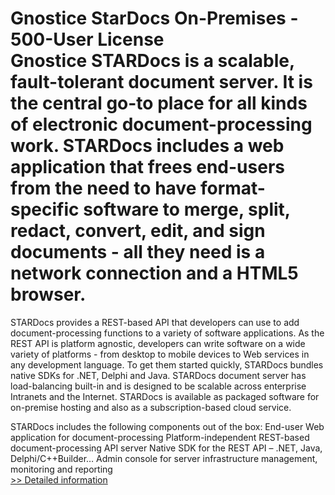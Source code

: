 # Gnostice StarDocs On-Premises - 500-User License<br />Gnostice STARDocs is a scalable, fault-tolerant document server. It is the central go-to place for all kinds of electronic document-processing work. STARDocs includes a web application that frees end-users from the need to have format-specific software to merge, split, redact, convert, edit, and sign documents - all they need is a network connection and a HTML5 browser.

STARDocs provides a REST-based API that developers can use to add document-processing functions to a variety of software applications. As the REST API is platform agnostic, developers can write software on a wide variety of platforms - from desktop to mobile devices to Web services in any development language. To get them started quickly, STARDocs bundles native SDKs for .NET, Delphi and Java. STARDocs document server has load-balancing built-in and is designed to be scalable across enterprise Intranets and the Internet. STARDocs is available as packaged software for on-premise hosting and also as a subscription-based cloud service.

STARDocs includes the following components out of the box:
End-user Web application for document-processing
Platform-independent REST-based document-processing API server
Native SDK for the REST API – .NET, Java, Delphi/C++Builder…
Admin console for server infrastructure management, monitoring and reporting<br />[>> Detailed information](https://secure.shareit.com/shareit/product.html?productid=300669348&affiliateid=200057808)